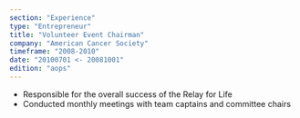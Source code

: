 ```yaml
---
section: "Experience"
type: "Entrepreneur"
title: "Volunteer Event Chairman"
company: "American Cancer Society"
timeframe: "2008-2010"
date: "20100701 <- 20081001"
edition: "aops"
---
```

- Responsible for the overall success of the Relay for Life
- Conducted monthly meetings with team captains and committee chairs